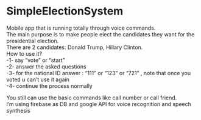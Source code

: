 # SimpleElectionSystem

Mobile app that is running totally through voice commands.  
The main purpose is to make people elect the candidates they want for the presidential election.  
There are 2 candidates: Donald Trump, Hillary Clinton.  
How to use it?  
-1- say “vote” or “start”  
-2- answer the asked questions  
-3- for the national ID answer : “111” or “123” or “721” , note that once you voted u can’t use it again  
-4- continue the process normally  
  
You still can use the basic commands like call number or call friend.  
I’m using firebase as DB and google API for voice recognition and speech synthesis  

 
